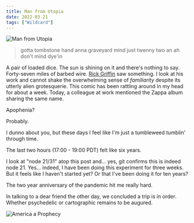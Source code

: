 ```yaml
---
title: Man from Utopia
date: 2022-03-21
tags: ["Wildcard"]
---
```


![Man from Utopia](/images/man-from-utopia.jpg)

> gotta tombstone hand anna graveyard mind just twenny two an ah don't mind dye'in

A pair of loaded dice. The sun is shining on it and there's nothing to say. Forty-seven miles of barbed wire. [Rick Griffin](https://en.wikipedia.org/wiki/Rick_Griffin) saw something. I look at his work and cannot shake the overwhelming sense of _familiarity_ despite its utterly alien grotesquerie. This comic has been rattling around in my head for about a week. Today, a colleague at work mentioned the Zappa album sharing the same name.

Apophenia?

Probably.

I dunno about you, but these days I feel like I'm just a tumbleweed tumblin' through time.

The last two hours (17:00 - 19:00 PDT) felt like six years.

I look at "node 21/31" atop this post and... yes, git confirms this is indeed node 21. Yes... indeed, I have been doing this experiment for three weeks. But it feels like I haven't started yet? Or that I've been doing it for ten years?

The two year anniversary of the pandemic hit me really hard.

In talking to a dear friend the other day, we concluded a trip is in order. Whether psychedelic or cartographic remains to be augured.

![America a Prophecy](/images/america-a-prophecy.jpg)
